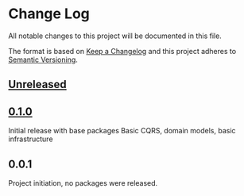 # Change Log
All notable changes to this project will be documented in this file.

The format is based on [Keep a Changelog](http://keepachangelog.com/)
and this project adheres to [Semantic Versioning](http://semver.org/).

## [Unreleased]

## [0.1.0]
Initial release with base packages
Basic CQRS, domain models, basic infrastructure
## 0.0.1
Project initiation, no packages were released.

[0.1.0]: https://bitbucket.org/leancode-team/corelibrary/branches/compare/v0.1.0v0.0.1
[Unreleased]: https://bitbucket.org/leancode-team/corelibrary/branches/compare/devv0.0.1
